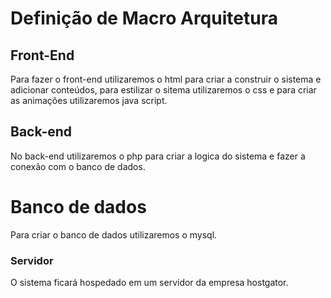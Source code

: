 # Definição de Macro Arquitetura

## Front-End
Para fazer o front-end utilizaremos o html para criar a construir o sistema e adicionar conteúdos, para estilizar o sitema utilizaremos o css e para criar as animações utilizaremos java script.

## Back-end
No back-end utilizaremos o php para criar a logica do sistema e fazer a conexão com o banco de dados.

# Banco de dados
Para criar o banco de dados utilizaremos o mysql.

### Servidor
O sistema ficará hospedado em um servidor da empresa hostgator.
